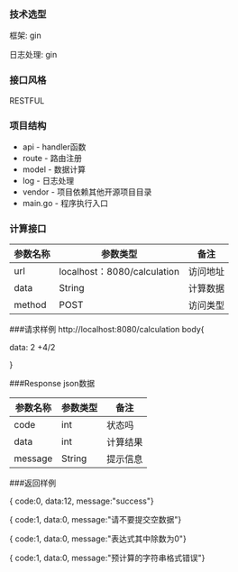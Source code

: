 ### 技术选型
框架: gin

日志处理: gin


### 接口风格

 RESTFUL

###  项目结构
* api - handler函数
* route - 路由注册
* model - 数据计算
* log - 日志处理
* vendor - 项目依赖其他开源项目目录
* main.go - 程序执行入口



### 计算接口



| 	参数名称| 参数类型  |   备注
|-------| --------| --------|
| url |	localhost：8080/calculation|访问地址
| data |String	|  计算数据
| method|POST	|  访问类型

###请求样例
http://localhost:8080/calculation
body{

data: 2 +4/2

}

###Response
json数据

| 	参数名称| 参数类型  |  备注 
|-------| --------|--------|
|code |	int|状态吗
| data |int	| 计算结果  
| message|String	|  提示信息

###返回样例

{
code:0,
data:12,
message:"success"}

{
code:1,
data:0,
message:"请不要提交空数据"}

{
code:1,
data:0,
message:"表达式其中除数为0"}

{
code:1,
data:0,
message:"预计算的字符串格式错误"}